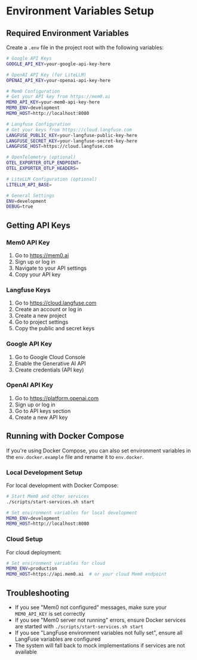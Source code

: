 # Environment Variables Setup

## Required Environment Variables

Create a `.env` file in the project root with the following variables:

```bash
# Google API Keys
GOOGLE_API_KEY=your-google-api-key-here

# OpenAI API Key (for LiteLLM)
OPENAI_API_KEY=your-openai-api-key-here

# Mem0 Configuration
# Get your API key from https://mem0.ai
MEM0_API_KEY=your-mem0-api-key-here
MEM0_ENV=development
MEM0_HOST=http://localhost:8080

# Langfuse Configuration
# Get your keys from https://cloud.langfuse.com
LANGFUSE_PUBLIC_KEY=your-langfuse-public-key-here
LANGFUSE_SECRET_KEY=your-langfuse-secret-key-here
LANGFUSE_HOST=https://cloud.langfuse.com

# OpenTelemetry (optional)
OTEL_EXPORTER_OTLP_ENDPOINT=
OTEL_EXPORTER_OTLP_HEADERS=

# LiteLLM Configuration (optional)
LITELLM_API_BASE=

# General Settings
ENV=development
DEBUG=true
```

## Getting API Keys

### Mem0 API Key
1. Go to https://mem0.ai
2. Sign up or log in
3. Navigate to your API settings
4. Copy your API key

### Langfuse Keys
1. Go to https://cloud.langfuse.com
2. Create an account or log in
3. Create a new project
4. Go to project settings
5. Copy the public and secret keys

### Google API Key
1. Go to Google Cloud Console
2. Enable the Generative AI API
3. Create credentials (API key)

### OpenAI API Key
1. Go to https://platform.openai.com
2. Sign up or log in
3. Go to API keys section
4. Create a new API key

## Running with Docker Compose

If you're using Docker Compose, you can also set environment variables in the `env.docker.example` file and rename it to `env.docker`.

### Local Development Setup

For local development with Docker Compose:

```bash
# Start Mem0 and other services
./scripts/start-services.sh start

# Set environment variables for local development
MEM0_ENV=development
MEM0_HOST=http://localhost:8080
```

### Cloud Setup

For cloud deployment:

```bash
# Set environment variables for cloud
MEM0_ENV=production
MEM0_HOST=https://api.mem0.ai  # or your cloud Mem0 endpoint
```

## Troubleshooting

- If you see "Mem0 not configured" messages, make sure your `MEM0_API_KEY` is set correctly
- If you see "Mem0 server not running" errors, ensure Docker services are started with `./scripts/start-services.sh start`
- If you see "LangFuse environment variables not fully set", ensure all LangFuse variables are configured
- The system will fall back to mock implementations if services are not available 